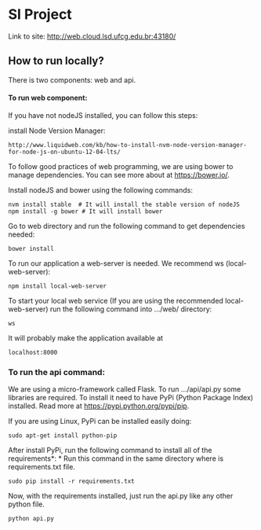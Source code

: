 # SI Project

Link to site:
    http://web.cloud.lsd.ufcg.edu.br:43180/

## How to run locally?

There is two components: web and api.

#### To run web component:

If you have not nodeJS installed, you can follow this steps:

install Node Version Manager:

    http://www.liquidweb.com/kb/how-to-install-nvm-node-version-manager-for-node-js-on-ubuntu-12-04-lts/

To follow good practices of web programming, we are using bower
to manage dependencies. You can see more about at https://bower.io/.

Install nodeJS and bower using the following commands:

    nvm install stable  # It will install the stable version of nodeJS
    npm install -g bower # It will install bower

Go to web directory and run the following command to get dependencies needed:

    bower install

To run our application a web-server is needed. We recommend ws (local-web-server):

    npm install local-web-server

To start your local web service (If you are using the recommended local-web-server)
run the following command into .../web/ directory:

    ws

It will probably make the application available at

    localhost:8000

### To run the api command:

We are using a micro-framework called Flask.
To run .../api/api.py some libraries are required. To install it need to have
PyPi (Python Package Index) installed. Read more at https://pypi.python.org/pypi/pip.

If you are using Linux, PyPi can be installed easily doing:

    sudo apt-get install python-pip

After install PyPi, run the following command to install all of the requirements\*:
\* Run this command in the same directory where is requirements.txt file.

    sudo pip install -r requirements.txt

Now, with the requirements installed, just run the api.py like any other python file.

    python api.py
